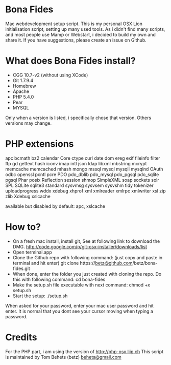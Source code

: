 Bona Fides
==========

Mac webdevelopment setup script.
This is my personal OSX Lion initialisation script, setting up many used tools.
As i didn't find many scripts, and most people use Mamp or Webstart, i decided to build my own and share it.
If you have suggestions, please create an issue on Github.

What does Bona Fides install?
=============================
- CGG 10.7-v2 (without using XCode)
- Git 1.7.9.4
- Homebrew
- Apache
- PHP 5.4.0
- Pear
- MYSQL

Only when a version is listed, i specifically chose that version. 
Others versions may change.

PHP extensions
==============
apc
bcmath 
bz2 
calendar 
Core 
ctype 
curl 
date 
dom 
ereg 
exif 
fileinfo 
filter 
ftp gd 
gettext 
hash iconv 
imap 
intl 
json 
ldap 
libxml 
mbstring 
mcrypt 
memcache 
memcached 
mhash 
mongo 
mssql 
mysql 
mysqli 
mysqlnd 
OAuth 
odbc 
openssl 
pcntl 
pcre 
PDO 
pdo_dblib 
pdo_mysql 
pdo_pgsql 
pdo_sqlite 
pgsql 
Phar 
posix 
Reflection 
session 
shmop 
SimpleXML 
soap 
sockets 
solr 
SPL 
SQLite 
sqlite3 
standard 
sysvmsg 
sysvsem 
sysvshm 
tidy 
tokenizer 
uploadprogress 
wddx 
xdebug 
xhprof 
xml 
xmlreader 
xmlrpc 
xmlwriter 
xsl 
zip 
zlib 
Xdebug
xslcache

available but disabled by default: apc, xslcache

How to?
=======

- On a fresh mac install, install git, See at following link to download the DMG. http://code.google.com/p/git-osx-installer/downloads/list
- Open terminal.app
- Clone the Github repo with following command: (just copy and paste in terminal and hit enter)
 git clone https://betz@github.com/betz/bona-fides.git
- When done, enter the folder you just created with cloning the repo. Do this with following command:
 cd bona-fides
- Make the setup.sh file executable with next command:
 chmod +x setup.sh
- Start the setup:
 ./setup.sh

When asked for your password, enter your mac user password and hit enter.
It is normal that you dont see your cursor moving when typing a password.

Credits
=======
For the PHP part, i am using the version of http://php-osx.liip.ch
This script is maintained by Tom Behets (betz) behets@gmail.com

